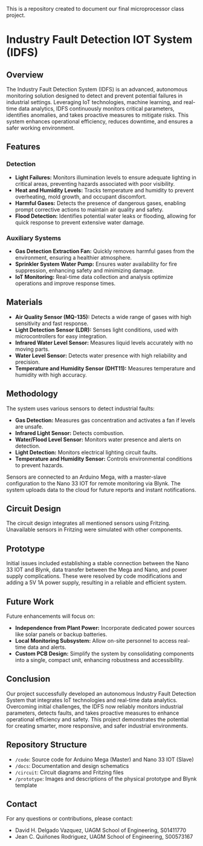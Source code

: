 This is a repository created to document our final microprocessor class project.

# Industry Fault Detection IOT System (IDFS)

## Overview

The Industry Fault Detection System (IDFS) is an advanced, autonomous monitoring solution designed to detect and prevent potential failures in industrial settings. Leveraging IoT technologies, machine learning, and real-time data analytics, IDFS continuously monitors critical parameters, identifies anomalies, and takes proactive measures to mitigate risks. This system enhances operational efficiency, reduces downtime, and ensures a safer working environment.

## Features

### Detection
- **Light Failures:** Monitors illumination levels to ensure adequate lighting in critical areas, preventing hazards associated with poor visibility.
- **Heat and Humidity Levels:** Tracks temperature and humidity to prevent overheating, mold growth, and occupant discomfort.
- **Harmful Gases:** Detects the presence of dangerous gases, enabling prompt corrective actions to maintain air quality and safety.
- **Flood Detection:** Identifies potential water leaks or flooding, allowing for quick response to prevent extensive water damage.

### Auxiliary Systems
- **Gas Detection Extraction Fan:** Quickly removes harmful gases from the environment, ensuring a healthier atmosphere.
- **Sprinkler System Water Pump:** Ensures water availability for fire suppression, enhancing safety and minimizing damage.
- **IoT Monitoring:** Real-time data collection and analysis optimize operations and improve response times.

## Materials
- **Air Quality Sensor (MQ-135):** Detects a wide range of gases with high sensitivity and fast response.
- **Light Detection Sensor (LDR):** Senses light conditions, used with microcontrollers for easy integration.
- **Infrared Water Level Sensor:** Measures liquid levels accurately with no moving parts.
- **Water Level Sensor:** Detects water presence with high reliability and precision.
- **Temperature and Humidity Sensor (DHT11):** Measures temperature and humidity with high accuracy.

## Methodology
The system uses various sensors to detect industrial faults:
- **Gas Detection:** Measures gas concentration and activates a fan if levels are unsafe.
- **Infrared Light Sensor:** Detects combustion.
- **Water/Flood Level Sensor:** Monitors water presence and alerts on detection.
- **Light Detection:** Monitors electrical lighting circuit faults.
- **Temperature and Humidity Sensor:** Controls environmental conditions to prevent hazards.

Sensors are connected to an Arduino Mega, with a master-slave configuration to the Nano 33 IOT for remote monitoring via Blynk. The system uploads data to the cloud for future reports and instant notifications.

## Circuit Design
The circuit design integrates all mentioned sensors using Fritzing. Unavailable sensors in Fritzing were simulated with other components.

## Prototype
Initial issues included establishing a stable connection between the Nano 33 IOT and Blynk, data transfer between the Mega and Nano, and power supply complications. These were resolved by code modifications and adding a 5V 1A power supply, resulting in a reliable and efficient system.

## Future Work
Future enhancements will focus on:
- **Independence from Plant Power:** Incorporate dedicated power sources like solar panels or backup batteries.
- **Local Monitoring Subsystem:** Allow on-site personnel to access real-time data and alerts.
- **Custom PCB Design:** Simplify the system by consolidating components into a single, compact unit, enhancing robustness and accessibility.

## Conclusion
Our project successfully developed an autonomous Industry Fault Detection System that integrates IoT technologies and real-time data analytics. Overcoming initial challenges, the IDFS now reliably monitors industrial parameters, detects faults, and takes proactive measures to enhance operational efficiency and safety. This project demonstrates the potential for creating smarter, more responsive, and safer industrial environments.

## Repository Structure
- `/code`: Source code for Arduino Mega (Master) and Nano 33 IOT (Slave)
- `/docs`: Documentation and design schematics
- `/circuit`: Circuit diagrams and Fritzing files
- `/prototype`: Images and descriptions of the physical prototype and Blynk template

## Contact
For any questions or contributions, please contact:
- David H. Delgado Vazquez, UAGM School of Engineering, S01411770
- Jean C. Quiñones Rodriguez, UAGM School of Engineering, S00573167
